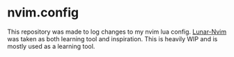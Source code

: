 # nvim.config
This repository was made to log changes to my nvim lua config.
[Lunar-Nvim](https://github.com/LunarVim/LunarVim) was taken as both learning tool and inspiration.
This is heavily WIP and is mostly used as a learning tool.
